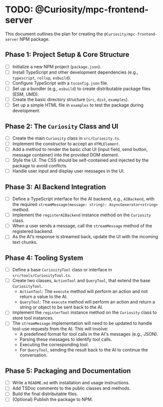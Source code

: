 # TODO: @Curiosity/mpc-frontend-server

This document outlines the plan for creating the `@Curiosity/mpc-frontend-server` NPM package.

## Phase 1: Project Setup & Core Structure

- [ ] Initialize a new NPM project (`package.json`).
- [ ] Install TypeScript and other development dependencies (e.g., `typescript`, `rollup`, `esbuild`).
- [ ] Configure TypeScript with a `tsconfig.json` file.
- [ ] Set up a bundler (e.g., `esbuild`) to create distributable package files (ESM, UMD).
- [ ] Create the basic directory structure (`src`, `dist`, `examples`).
- [ ] Set up a simple HTML file in `examples` to test the package during development.

## Phase 2: The `Curiosity` Class and UI

- [ ] Create the main `Curiosity` class in `src/Curiosity.ts`.
- [ ] Implement the constructor to accept an `HTMLElement`.
- [ ] Add a method to render the basic chat UI (input field, send button, message container) into the provided DOM element.
- [ ] Style the UI. The CSS should be self-contained and injected by the package to avoid conflicts.
- [ ] Handle user input and display user messages in the UI.

## Phase 3: AI Backend Integration

- [ ] Define a TypeScript interface for the AI backend, e.g., `AIBackend`, with the required `streamMessage(message: string): AsyncGenerator<string>` method.
- [ ] Implement the `registerAIBackend` instance method on the `Curiosity` class.
- [ ] When a user sends a message, call the `streamMessage` method of the registered backend.
- [ ] As the AI's response is streamed back, update the UI with the incoming text chunks.

## Phase 4: Tooling System

- [ ] Define a base `CuriosityTool` class or interface in `src/tools/CuriosityTool.ts`.
- [ ] Create two classes, `ActionTool` and `QueryTool`, that extend the base `CuriosityTool`.
    - `ActionTool`: The `execute` method will perform an action and not return a value to the AI.
    - `QueryTool`: The `execute` method will perform an action and return a string or object to be sent back to the AI.
- [ ] Implement the `registerTool` instance method on the `Curiosity` class to store tool instances.
- [ ] The `streamMessage` implementation will need to be updated to handle tool-use requests from the AI. This will involve:
    - A predefined format for tool calls in the AI's messages (e.g., JSON).
    - Parsing these messages to identify tool calls.
    - Executing the corresponding tool.
    - For `QueryTool`, sending the result back to the AI to continue the conversation.

## Phase 5: Packaging and Documentation

- [ ] Write a `README.md` with installation and usage instructions.
- [ ] Add TSDoc comments to the public classes and methods.
- [ ] Build the final distributable files.
- [ ] (Optional) Publish the package to NPM.